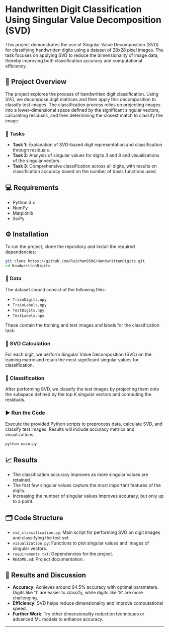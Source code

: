 # Handwritten Digit Classification Using Singular Value Decomposition (SVD)

This project demonstrates the use of Singular Value Decomposition (SVD) for classifying handwritten digits using a dataset of 28x28 pixel images. The task focuses on applying SVD to reduce the dimensionality of image data, thereby improving both classification accuracy and computational efficiency.

## 📌 Project Overview

The project explores the process of handwritten digit classification. Using SVD, we decompose digit matrices and then apply this decomposition to classify test images. The classification process relies on projecting images into a lower-dimensional space defined by the significant singular vectors, calculating residuals, and then determining the closest match to classify the image.

### 🔢 Tasks

- **Task 1**: Explanation of SVD-based digit representation and classification through residuals.
- **Task 2**: Analysis of singular values for digits 3 and 8 and visualizations of the singular vectors.
- **Task 3**: Comprehensive classification across all digits, with results on classification accuracy based on the number of basis functions used.

## 💻 Requirements

- Python 3.x  
- NumPy  
- Matplotlib  
- SciPy  

## ⚙️ Installation

To run the project, clone the repository and install the required dependencies:

```bash
git clone https://github.com/Ruichen0508/HandwrittenDigits.git
cd HandwrittenDigits
```

### 📁 Data

The dataset should consist of the following files:

- `TrainDigits.npy`
- `TrainLabels.npy`
- `TestDigits.npy`
- `TestLabels.npy`

These contain the training and test images and labels for the classification task.

### 🔬 SVD Calculation

For each digit, we perform Singular Value Decomposition (SVD) on the training matrix and retain the most significant singular values for classification.

### 🧠 Classification

After performing SVD, we classify the test images by projecting them onto the subspace defined by the top K singular vectors and computing the residuals.

### ▶️ Run the Code

Execute the provided Python scripts to preprocess data, calculate SVD, and classify test images. Results will include accuracy metrics and visualizations.

```bash
python main.py
```

## 📈 Results

- The classification accuracy improves as more singular values are retained.
- The first few singular values capture the most important features of the digits.
- Increasing the number of singular values improves accuracy, but only up to a point.

## 🗂️ Code Structure

- `svd_classification.py`: Main script for performing SVD on digit images and classifying the test set.
- `visualization.py`: Functions to plot singular values and images of singular vectors.
- `requirements.txt`: Dependencies for the project.
- `README.md`: Project documentation.

## 🧪 Results and Discussion

- **Accuracy**: Achieves around 94.5% accuracy with optimal parameters. Digits like '1' are easier to classify, while digits like '8' are more challenging.
- **Efficiency**: SVD helps reduce dimensionality and improve computational speed.
- **Further Work**: Try other dimensionality reduction techniques or advanced ML models to enhance accuracy.

---

